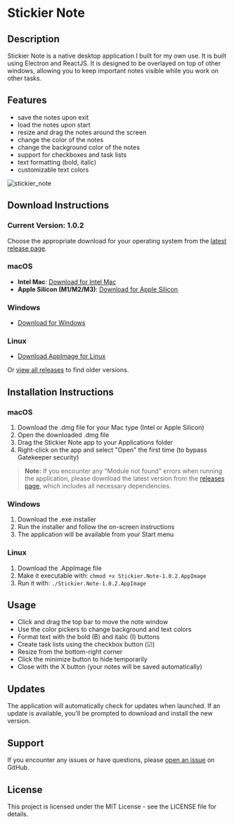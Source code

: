 # Stickier Note

## Description

Stickier Note is a native desktop application I built for my own use.
It is built using Electron and ReactJS. It is designed to be overlayed on top of other windows, allowing you to keep important notes visible while you work on other tasks.

## Features

- save the notes upon exit
- load the notes upon start
- resize and drag the notes around the screen
- change the color of the notes
- change the background color of the notes
- support for checkboxes and task lists
- text formatting (bold, italic)
- customizable text colors

![stickier_note](https://github.com/user-attachments/assets/f14dd57b-8d2a-46f7-aebf-bfdafa96f891)

## Download Instructions

### Current Version: 1.0.2

Choose the appropriate download for your operating system from the [latest release page](https://github.com/ejsinfuego/stickier-note/releases/latest).

### macOS
- **Intel Mac**: [Download for Intel Mac](https://github.com/ejsinfuego/stickier-note/releases/latest/download/Stickier.Note-1.0.2-mac-x64.dmg)
- **Apple Silicon (M1/M2/M3)**: [Download for Apple Silicon](https://github.com/ejsinfuego/stickier-note/releases/latest/download/Stickier.Note-1.0.2-mac-arm64.dmg)

### Windows
- [Download for Windows](https://github.com/ejsinfuego/stickier-note/releases/latest/download/Stickier.Note.Setup.1.0.2.exe)

### Linux
- [Download AppImage for Linux](https://github.com/ejsinfuego/stickier-note/releases/latest/download/Stickier.Note-1.0.2.AppImage)

Or [view all releases](https://github.com/ejsinfuego/stickier-note/releases) to find older versions.

## Installation Instructions

### macOS
1. Download the .dmg file for your Mac type (Intel or Apple Silicon)
2. Open the downloaded .dmg file
3. Drag the Stickier Note app to your Applications folder
4. Right-click on the app and select "Open" the first time (to bypass Gatekeeper security)

> **Note:** If you encounter any "Module not found" errors when running the application, please download the latest version from the [releases page](https://github.com/ejsinfuego/stickier-note/releases/latest), which includes all necessary dependencies.

### Windows
1. Download the .exe installer
2. Run the installer and follow the on-screen instructions
3. The application will be available from your Start menu

### Linux
1. Download the .AppImage file
2. Make it executable with: `chmod +x Stickier.Note-1.0.2.AppImage`
3. Run it with: `./Stickier.Note-1.0.2.AppImage`

## Usage

- Click and drag the top bar to move the note window
- Use the color pickers to change background and text colors
- Format text with the bold (B) and italic (I) buttons
- Create task lists using the checkbox button (☑)
- Resize from the bottom-right corner
- Click the minimize button to hide temporarily
- Close with the X button (your notes will be saved automatically)

## Updates

The application will automatically check for updates when launched. If an update is available, you'll be prompted to download and install the new version.

## Support

If you encounter any issues or have questions, please [open an issue](https://github.com/ejsinfuego/stickier-note/issues) on GitHub.

## License

This project is licensed under the MIT License - see the LICENSE file for details.
